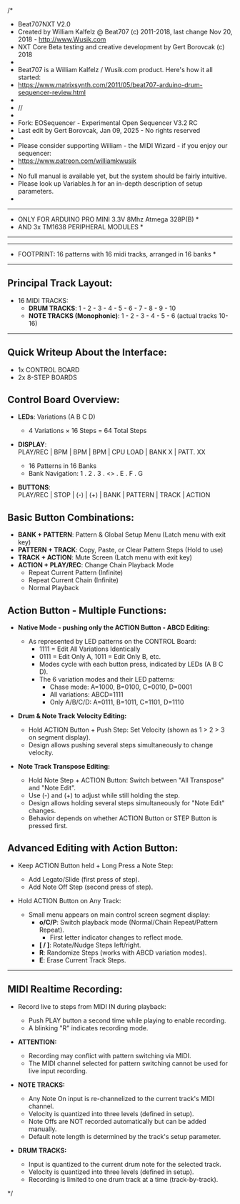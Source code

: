 /*
 * Beat707NXT V2.0
 * Created by William Kalfelz @ Beat707 (c) 2011-2018, last change Nov 20, 2018 - http://www.Wusik.com
 * NXT Core Beta testing and creative development by Gert Borovcak (c) 2018
 *
 * Beat707 is a William Kalfelz / Wusik.com product. Here's how it all started:
 * https://www.matrixsynth.com/2011/05/beat707-arduino-drum-sequencer-review.html
 *
 * //
 *
 * Fork: EOSequencer - Experimental Open Sequencer V3.2 RC
 * Last edit by Gert Borovcak, Jan 09, 2025 - No rights reserved
 *
 * Please consider supporting William - the MIDI Wizard - if you enjoy our sequencer:
 * https://www.patreon.com/williamkwusik
 *
 * No full manual is available yet, but the system should be fairly intuitive.
 * Please look up Variables.h for an in-depth description of setup parameters.
 *

************************************************************************
* ONLY FOR ARDUINO PRO MINI 3.3V 8Mhz Atmega 328P(B)                   *
* AND 3x TM1638 PERIPHERAL MODULES                                     *
************************************************************************

************************************************************************
* FOOTPRINT: 16 patterns with 16 midi tracks, arranged in 16 banks     *
************************************************************************

Principal Track Layout:
-----------------------

* 16 MIDI TRACKS:  
  - **DRUM TRACKS**: 1 - 2 - 3 - 4 - 5 - 6 - 7 - 8 - 9 - 10  
  - **NOTE TRACKS (Monophonic)**: 1 - 2 - 3 - 4 - 5 - 6 (actual tracks 10-16)

************************************************************************

Quick Writeup About the Interface:
----------------------------------

* 1x CONTROL BOARD  
* 2x 8-STEP BOARDS  

Control Board Overview:
-----------------------

* **LEDs**: Variations (A B C D)  
  - 4 Variations × 16 Steps = 64 Total Steps  

* **DISPLAY**:  
  PLAY/REC | BPM | BPM | BPM | CPU LOAD | BANK X | PATT. XX  
  - 16 Patterns in 16 Banks  
  - Bank Navigation: 1 . 2 . 3 . <> . E . F . G  

* **BUTTONS**:  
  PLAY/REC | STOP | (-) | (+) | BANK | PATTERN | TRACK | ACTION  

Basic Button Combinations:
--------------------------

- **BANK + PATTERN**: Pattern & Global Setup Menu (Latch menu with exit key)  
- **PATTERN + TRACK**: Copy, Paste, or Clear Pattern Steps (Hold to use)  
- **TRACK + ACTION**: Mute Screen (Latch menu with exit key)  
- **ACTION + PLAY/REC**: Change Chain Playback Mode  
  - Repeat Current Pattern (Infinite)  
  - Repeat Current Chain (Infinite)  
  - Normal Playback  

Action Button - Multiple Functions:
-----------------------------------

* **Native Mode - pushing only the ACTION Button - ABCD Editing:**  
  - As represented by LED patterns on the CONTROL Board:  
    - 1111 = Edit All Variations Identically  
    - 0111 = Edit Only A, 1011 = Edit Only B, etc.  
    - Modes cycle with each button press, indicated by LEDs (A B C D).  
    - The 6 variation modes and their LED patterns:  
      - Chase mode: A=1000, B=0100, C=0010, D=0001  
      - All variations: ABCD=1111  
      - Only A/B/C/D: A=0111, B=1011, C=1101, D=1110  

* **Drum & Note Track Velocity Editing:**  
  - Hold ACTION Button + Push Step: Set Velocity (shown as 1 > 2 > 3 on segment display).  
  - Design allows pushing several steps simultaneously to change velocity.  

* **Note Track Transpose Editing:**  
  - Hold Note Step + ACTION Button: Switch between "All Transpose" and "Note Edit".  
  - Use (-) and (+) to adjust while still holding the step.  
  - Design allows holding several steps simultaneously for "Note Edit" changes.  
  - Behavior depends on whether ACTION Button or STEP Button is pressed first.  

Advanced Editing with Action Button:
------------------------------------

* Keep ACTION Button held + Long Press a Note Step:  
  - Add Legato/Slide (first press of step).  
  - Add Note Off Step (second press of step).  

* Hold ACTION Button on Any Track:  
  - Small menu appears on main control screen segment display:  
    - **o/C/P**: Switch playback mode (Normal/Chain Repeat/Pattern Repeat).  
      - First letter indicator changes to reflect mode.  
    - **[ / ]**: Rotate/Nudge Steps left/right.  
    - **R**: Randomize Steps (works with ABCD variation modes).  
    - **E**: Erase Current Track Steps.  

************************************************************************

MIDI Realtime Recording:
-------------------------

* Record live to steps from MIDI IN during playback:  
  - Push PLAY button a second time while playing to enable recording.  
  - A blinking "R" indicates recording mode.  

* **ATTENTION:**  
  - Recording may conflict with pattern switching via MIDI.  
  - The MIDI channel selected for pattern switching cannot be used for live input recording.  

* **NOTE TRACKS:**  
  - Any Note On input is re-channelized to the current track's MIDI channel.  
  - Velocity is quantized into three levels (defined in setup).  
  - Note Offs are NOT recorded automatically but can be added manually.  
  - Default note length is determined by the track's setup parameter.  

* **DRUM TRACKS:**  
  - Input is quantized to the current drum note for the selected track.  
  - Velocity is quantized into three levels (defined in setup).  
  - Recording is limited to one drum track at a time (track-by-track).  

*/
